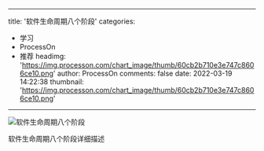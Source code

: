 
---
title: '软件生命周期八个阶段'
categories: 
 - 学习
 - ProcessOn
 - 推荐
headimg: 'https://img.processon.com/chart_image/thumb/60cb2b710e3e747c8606ce10.png'
author: ProcessOn
comments: false
date: 2022-03-19 14:22:38
thumbnail: 'https://img.processon.com/chart_image/thumb/60cb2b710e3e747c8606ce10.png'
---

<div>   
<img class="thumb" alt="软件生命周期八个阶段" src="https://img.processon.com/chart_image/thumb/60cb2b710e3e747c8606ce10.png" referrerpolicy="no-referrer">
<p>软件生命周期八个阶段详细描述
</p>  
</div>
            